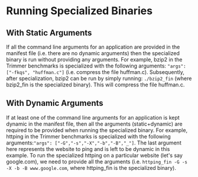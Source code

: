 Running Specialized Binaries
===============

With Static Arguments
------------------

If all the command line arguments for an application are provided in the manifest file (i.e. there are no dynamic arguments) then the specialized binary is run without providing any arguments. For example, bzip2 in the Trimmer benchmarks is specialized with the following arguments: `"args": ["-fkqs", "huffman.c"]` (i.e. compress the file huffman.c). Subsequently, after specialization, bzip2 can be run by simply running: `./bzip2_fin` (where bzip2_fin is the specialized binary). This will compress the file huffman.c.


With Dynamic Arguments
--------------------

If at least one of the command line arguments for an application is kept dynamic in the manifest file, then all the arguments (static+dynamic) are required to be provided when running the specialized binary. For example, httping in the Trimmer benchmarks is specialized with the following arguments:`"args": ["-G","-s","-X","-b","-B","_"]`. The last argument here represents the website to ping and is left to be dynamic in this example. To run the specialized httping on a particular website (let's say google.com), we need to provide all the arguments (i.e. `httping_fin -G -s -X -b -B www.google.com`, where httping_fin is the specialized binary).

